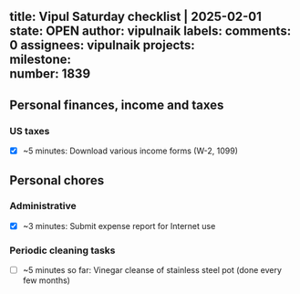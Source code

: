 title:	Vipul Saturday checklist | 2025-02-01
state:	OPEN
author:	vipulnaik
labels:	
comments:	0
assignees:	vipulnaik
projects:	
milestone:	
number:	1839
--
## Personal finances, income and taxes

### US taxes

- [x] ~5 minutes: Download various income forms (W-2, 1099)

## Personal chores

### Administrative

- [x] ~3 minutes: Submit expense report for Internet use

### Periodic cleaning tasks

- [ ] ~5 minutes so far: Vinegar cleanse of stainless steel pot (done every few months)

